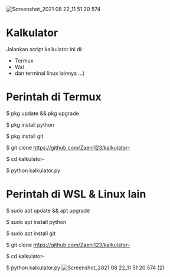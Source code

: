 ![Screenshot_2021 08 22_11 51 20 574](https://user-images.githubusercontent.com/86873865/130342747-fb7c1b89-1c5b-458d-a6f1-8a1fac9c9599.png)
# Kalkulator
Jalankan script kalkulator ini di:
- Termux
- Wsl
- dan terminal linux lainnya ...)

# Perintah di Termux
$ pkg update && pkg upgrade

$ pkg install python

$ pkg install git

$ git clone https://github.com/Zaeni123/kalkulator-

$ cd kalkulator-

$ python kalkulator.py

# Perintah di WSL & Linux lain

$ sudo apt update && apt upgrade

$ sudo apt install python

$ sudo apt install git

$ git clone https://github.com/Zaeni123/kalkulator-

$ cd kalkulator-

$ python kalkulator.py
![Screenshot_2021 08 22_11 51 20 574 (2)](https://user-images.githubusercontent.com/86873865/130342779-6c8de918-274f-42f4-b6e9-2d4a002332a1.png)
